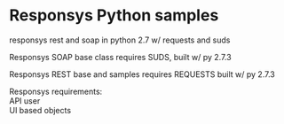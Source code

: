 Responsys Python samples
================

responsys rest and soap in python 2.7 w/ requests and suds<br>


Responsys SOAP base class requires SUDS, built w/ py 2.7.3 <br>

Responsys REST base and samples requires REQUESTS built w/ py 2.7.3 <br>

Responsys requirements:<br>
API user<br>
UI based objects<br>
